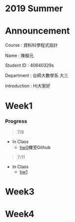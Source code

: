 # 2019 Summer

# Announcement
Course : 資料科學程式設計<p>
Name : 陳樞元<p>
Student ID : 40640329s<p>
Department : 台師大數學系 大三<p>
Introduction : Hi大家好<p>

# Week1

### Progress
>7/8
* In Class
    * [hw0](https://tliobnih.github.io/2019-7-8/Week1/test.html)欓至Github
>7/11
* In Class
    * [hw1](https://tliobnih.github.io/2019-7-8/Week2/tidy.html)
# Week3
# Week4
